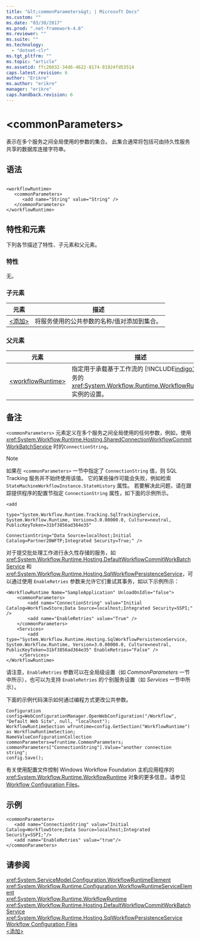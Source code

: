 ```yaml
---
title: "&lt;commonParameters&gt; | Microsoft Docs"
ms.custom: ""
ms.date: "03/30/2017"
ms.prod: ".net-framework-4.6"
ms.reviewer: ""
ms.suite: ""
ms.technology: 
  - "dotnet-clr"
ms.tgt_pltfrm: ""
ms.topic: "article"
ms.assetid: ffc20832-34d6-4622-8174-81924fd53514
caps.latest.revision: 6
author: "Erikre"
ms.author: "erikre"
manager: "erikre"
caps.handback.revision: 6
---
```

# &lt;commonParameters&gt;
表示在多个服务之间全局使用的参数的集合。  此集合通常将包括可由持久性服务共享的数据库连接字符串。  
  
## 语法  
  
```  
  
<workflowRuntime>  
   <commonParameters>  
      <add name="String" value="String" />  
   </commonParameters>  
</workflowRuntime>  
```  
  
## 特性和元素  
 下列各节描述了特性、子元素和父元素。  
  
### 特性  
 无。  
  
### 子元素  
  
|元素|描述|  
|--------|--------|  
|[\<添加\>](../../../../../docs/framework/configure-apps/file-schema/wcf/add-of-commonparameters.md)|将服务使用的公共参数的名称\/值对添加到集合。|  
  
### 父元素  
  
|元素|描述|  
|--------|--------|  
|[\<workflowRuntime\>](../../../../../docs/framework/configure-apps/file-schema/wcf/workflowruntime.md)|指定用于承载基于工作流的 [!INCLUDE[indigo1](../../../../../includes/indigo1-md.md)] 服务的 <xref:System.Workflow.Runtime.WorkflowRuntime> 实例的设置。|  
  
## 备注  
 `<commonParameters>` 元素定义在多个服务之间全局使用的任何参数，例如，使用 <xref:System.Workflow.Runtime.Hosting.SharedConnectionWorkflowCommitWorkBatchService> 时的`ConnectionString`。  
  
> [!NOTE]
>  如果在 `<commonParameters>` 一节中指定了 `ConnectionString` 值，则 SQL Tracking 服务并不始终使用该值。  它的某些操作可能会失败，例如检索 `StateMachineWorkflowInstance.StateHistory` 属性。  若要解决此问题，请在跟踪提供程序的配置节指定 `ConnectionString` 属性，如下面的示例所示。  
  
 `<add`  
  
 `type="System.Workflow.Runtime.Tracking.SqlTrackingService, System.Workflow.Runtime, Version=3.0.00000.0, Culture=neutral, PublicKeyToken=31bf3856ad364e35"`  
  
 `ConnectionString="Data Source=localhost;Initial Catalog=Partner20WFTP;Integrated Security=True;" />`  
  
 对于提交批处理工作进行永久性存储的服务，如 <xref:System.Workflow.Runtime.Hosting.DefaultWorkflowCommitWorkBatchService> 和 <xref:System.Workflow.Runtime.Hosting.SqlWorkflowPersistenceService>，可以通过使用 `EnableRetries` 参数来允许它们重试其事务，如以下示例所示：  
  
```  
<WorkflowRuntime Name="SampleApplication" UnloadOnIdle="false">  
    <commonParameters>  
        <add name="ConnectionString" value="Initial Catalog=WorkflowStore;Data Source=localhost;Integrated Security=SSPI;" />  
        <add name="EnableRetries" value="True" />  
    </commonParameters>  
    <Services>  
        <add type="System.Workflow.Runtime.Hosting.SqlWorkflowPersistenceService, System.Workflow.Runtime, Version=3.0.00000.0, Culture=neutral, PublicKeyToken=31bf3856ad364e35" EnableRetries="False" />   
     </Services>  
</WorkflowRuntime>  
```  
  
 请注意，`EnableRetries` 参数可以在全局级设置（如 *CommonParameters* 一节中所示），也可以为支持 `EnableRetries` 的个别服务设置（如 *Services* 一节中所示）。  
  
 下面的示例代码演示如何通过编程方式更改公共参数。  
  
```  
Configuration config=WebConfigurationManager.OpenWebConfiguration("/Workflow", "Default Web Site", null, "localhost");  
WorkflowRuntimeSection wfruntime=config.GetSection("WorkflowRuntime") as WorkflowRuntimeSection;  
NameValueConfigurationCollection commonParameters=wfruntime.CommonParameters;  
commonParameters["ConnectionString"].Value="another connection string";  
config.Save();  
```  
  
 有关使用配置文件控制 Windows Workflow Foundation 主机应用程序的 <xref:System.Workflow.Runtime.WorkflowRuntime> 对象的更多信息，请参见[Workflow Configuration Files](http://msdn.microsoft.com/zh-cn/ada4bb90-6c9d-4f3d-a9d0-b559bb0f9909)。  
  
## 示例  
  
```  
<commonParameters>  
   <add name="ConnectionString" value="Initial Catalog=WorkflowStore;Data Source=localhost;Integrated Security=SSPI;"/>  
   <add name="EnableRetries" value="true"/>  
</commonParameters>  
```  
  
## 请参阅  
 <xref:System.ServiceModel.Configuration.WorkflowRuntimeElement>   
 <xref:System.Workflow.Runtime.Configuration.WorkflowRuntimeServiceElement>   
 <xref:System.Workflow.Runtime.WorkflowRuntime>   
 <xref:System.Workflow.Runtime.Hosting.DefaultWorkflowCommitWorkBatchService>   
 <xref:System.Workflow.Runtime.Hosting.SqlWorkflowPersistenceService>   
 [Workflow Configuration Files](http://msdn.microsoft.com/zh-cn/ada4bb90-6c9d-4f3d-a9d0-b559bb0f9909)   
 [\<添加\>](../../../../../docs/framework/configure-apps/file-schema/wcf/add-of-commonparameters.md)